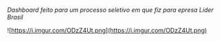 *Dashboard feito para um processo seletivo em que fiz para epresa Lider Brasil*

![https://i.imgur.com/ODzZ4Ut.png](https://i.imgur.com/ODzZ4Ut.png)
